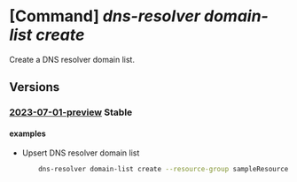 # [Command] _dns-resolver domain-list create_

Create a DNS resolver domain list.

## Versions

### [2023-07-01-preview](/Resources/mgmt-plane/L3N1YnNjcmlwdGlvbnMve30vcmVzb3VyY2Vncm91cHMve30vcHJvdmlkZXJzL21pY3Jvc29mdC5uZXR3b3JrL2Ruc3Jlc29sdmVyZG9tYWlubGlzdHMve30=/2023-07-01-preview.xml) **Stable**

<!-- mgmt-plane /subscriptions/{}/resourcegroups/{}/providers/microsoft.network/dnsresolverdomainlists/{} 2023-07-01-preview -->

#### examples

- Upsert DNS resolver domain list
    ```bash
        dns-resolver domain-list create --resource-group sampleResourceGroup --dns-resolver-domain-list-name sampleDnsResolverDomainList --location westus2 --tags "{key1:value1}" --domains "[contoso.com]"
    ```
